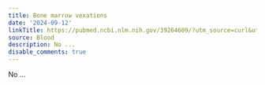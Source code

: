 ```yaml
---
title: Bone marrow vexations
date: '2024-09-12'
linkTitle: https://pubmed.ncbi.nlm.nih.gov/39264609/?utm_source=curl&utm_medium=rss&utm_campaign=journals&utm_content=7603509&fc=None&ff=20240913200555&v=2.18.0.post9+e462414
source: Blood
description: No ...
disable_comments: true
---
```

No ...